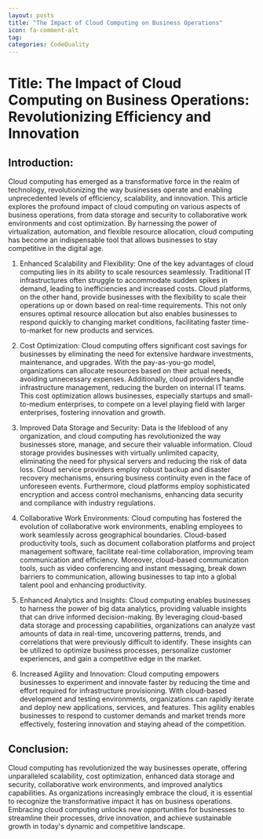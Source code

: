 ```yaml
---
layout: posts
title: "The Impact of Cloud Computing on Business Operations"
icon: fa-comment-alt
tag:      
categories: CodeQuality
---
```



# Title: The Impact of Cloud Computing on Business Operations: Revolutionizing Efficiency and Innovation

## Introduction:
Cloud computing has emerged as a transformative force in the realm of technology, revolutionizing the way businesses operate and enabling unprecedented levels of efficiency, scalability, and innovation. This article explores the profound impact of cloud computing on various aspects of business operations, from data storage and security to collaborative work environments and cost optimization. By harnessing the power of virtualization, automation, and flexible resource allocation, cloud computing has become an indispensable tool that allows businesses to stay competitive in the digital age.

1. Enhanced Scalability and Flexibility:
One of the key advantages of cloud computing lies in its ability to scale resources seamlessly. Traditional IT infrastructures often struggle to accommodate sudden spikes in demand, leading to inefficiencies and increased costs. Cloud platforms, on the other hand, provide businesses with the flexibility to scale their operations up or down based on real-time requirements. This not only ensures optimal resource allocation but also enables businesses to respond quickly to changing market conditions, facilitating faster time-to-market for new products and services.

2. Cost Optimization:
Cloud computing offers significant cost savings for businesses by eliminating the need for extensive hardware investments, maintenance, and upgrades. With the pay-as-you-go model, organizations can allocate resources based on their actual needs, avoiding unnecessary expenses. Additionally, cloud providers handle infrastructure management, reducing the burden on internal IT teams. This cost optimization allows businesses, especially startups and small-to-medium enterprises, to compete on a level playing field with larger enterprises, fostering innovation and growth.

3. Improved Data Storage and Security:
Data is the lifeblood of any organization, and cloud computing has revolutionized the way businesses store, manage, and secure their valuable information. Cloud storage provides businesses with virtually unlimited capacity, eliminating the need for physical servers and reducing the risk of data loss. Cloud service providers employ robust backup and disaster recovery mechanisms, ensuring business continuity even in the face of unforeseen events. Furthermore, cloud platforms employ sophisticated encryption and access control mechanisms, enhancing data security and compliance with industry regulations.

4. Collaborative Work Environments:
Cloud computing has fostered the evolution of collaborative work environments, enabling employees to work seamlessly across geographical boundaries. Cloud-based productivity tools, such as document collaboration platforms and project management software, facilitate real-time collaboration, improving team communication and efficiency. Moreover, cloud-based communication tools, such as video conferencing and instant messaging, break down barriers to communication, allowing businesses to tap into a global talent pool and enhancing productivity.

5. Enhanced Analytics and Insights:
Cloud computing enables businesses to harness the power of big data analytics, providing valuable insights that can drive informed decision-making. By leveraging cloud-based data storage and processing capabilities, organizations can analyze vast amounts of data in real-time, uncovering patterns, trends, and correlations that were previously difficult to identify. These insights can be utilized to optimize business processes, personalize customer experiences, and gain a competitive edge in the market.

6. Increased Agility and Innovation:
Cloud computing empowers businesses to experiment and innovate faster by reducing the time and effort required for infrastructure provisioning. With cloud-based development and testing environments, organizations can rapidly iterate and deploy new applications, services, and features. This agility enables businesses to respond to customer demands and market trends more effectively, fostering innovation and staying ahead of the competition.

## Conclusion:
Cloud computing has revolutionized the way businesses operate, offering unparalleled scalability, cost optimization, enhanced data storage and security, collaborative work environments, and improved analytics capabilities. As organizations increasingly embrace the cloud, it is essential to recognize the transformative impact it has on business operations. Embracing cloud computing unlocks new opportunities for businesses to streamline their processes, drive innovation, and achieve sustainable growth in today's dynamic and competitive landscape.